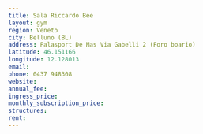 ```yaml
---
title: Sala Riccardo Bee
layout: gym
region: Veneto
city: Belluno (BL)
address: Palasport De Mas Via Gabelli 2 (Foro boario)
latitude: 46.151166
longitude: 12.128013
email: 
phone: 0437 948308
website: 
annual_fee: 
ingress_price: 
monthly_subscription_price: 
structures: 
rent: 
---
```


